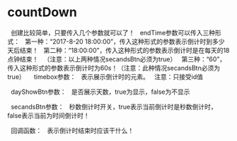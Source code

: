 # countDown
<body>
		<p id="htm"></p>
	</body>
  <script>
  new countDown({
			endTime:"10",
			timeBox:"htm",
			dayShowBtn:false,
			secandsBtn:true
		},function(){
			alert("下班了！！！！！");
		});
    </script>
    
   创建比较简单，只要传入几个参数就可以了！
   endTime参数可以传入三种形式：
   第一种：“2017-8-20 18:00:00”，传入这种形式的参数表示倒计时到多少天后结束！
   第二种：“18:00:00”，传入这种形式的参数表示倒计时是在每天的18点钟结束！
   （注意：以上两种情况secandsBtn必须为true）
   第三种：“60”，传入这种形式的参数表示倒计时为60s！（注意：此种情况secandsBtn必须为true）
   
   timebox参数：
   表示展示倒计时的元素。
   注意：只接受id值
   
   dayShowBtn参数：
   是否展示天数，true为显示，false为不显示
   
   secandsBtn参数：
   秒数倒计时开关，true表示当前倒计时是秒数倒计时，false表示当前为时间倒计时！
   
   回调函数：
   表示倒计时结束时应该干什么！
